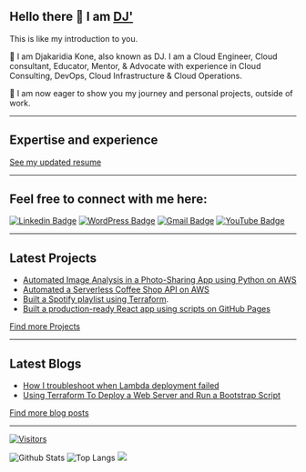 ## Hello there 👋 I am [DJ'](https://cloudwithdj.com/)

This is like my introduction to you. 

🔭 I am Djakaridia Kone, also known as DJ. I am a Cloud Engineer, Cloud consultant, Educator, Mentor, & Advocate with experience in Cloud Consulting, DevOps, Cloud Infrastructure & Cloud Operations. 

🌱 I am now eager to show you my journey and personal projects, outside of work.


---

## Expertise and experience

[See my updated resume](https://github.com/djcloudking/resume-portfolio)


---

## Feel free to connect with me here:

[![Linkedin Badge](https://img.shields.io/badge/-LinkedIn-blue?style=flat-square&logo=Linkedin&logoColor=white&link=https://www.linkedin.com/in/djakaridiakone/)](https://www.linkedin.com/in/djakaridiakone/)
[![WordPress Badge](https://img.shields.io/badge/Website-21759B?style=flat-square&logo=wordpress&logoColor=white&link=https://cloudwithdj.com)](https://cloudwithdj.com)
[![Gmail Badge](https://img.shields.io/badge/-Email-c14438?style=flat-square&logo=Gmail&logoColor=white&link=mailto:djkone2025@gmail.com)](mailto:djkone2025@gmail.com)
[![YouTube Badge](https://img.shields.io/badge/Newsletter-FF0000?style=flat-square&logo=convertkit&logoColor=white&link=https://www.whatsnewcloud.com/)](https://www.whatsnewcloud.com/)


---

## Latest Projects

- [Automated Image Analysis in a Photo-Sharing App using Python on AWS](https://github.com/djcloudking/photo-sharing-application-project)
- [Automated a Serverless Coffee Shop API on AWS](https://github.com/djcloudking/coffee-shop-crud-api-node-js-project)
- [Built a Spotify playlist using Terraform](https://cloudwithdj.com/creating-a-spotify-playlist-with-terraform/).
- [Built a production-ready React app using scripts on GitHub Pages](https://cloudwithdj.com/i-built-a-production-ready-react-app-and-deployed-it-with-github-pages/)


[Find more Projects ](https://github.com/djcloudking?tab=repositories)


---

## Latest Blogs

- <a href="https://cloudwithdj.com/how-i-troubleshoot-when-lambda-deployment-failed/"> How I troubleshoot when Lambda deployment failed </a>
- <a href="https://cloudwithdj.com/using-terraform-to-deploy-a-web-server-and-run-a-bootstrap-script/">Using Terraform To Deploy a Web Server and Run a Bootstrap Script </a>


[Find more blog posts](https://cloudwithdj.com)
  

---

[![Visitors](https://api.visitorbadge.io/api/visitors?path=djcloudking%2Fdjcloudking&label=VISITORS&countColor=%23263759)](https://visitorbadge.io/status?path=djcloudking%2Fdjcloudking)

![Github Stats](https://github-readme-stats.vercel.app/api?username=djcloudking&count_private=true&show_icons=true&include_all_commits=true)
![Top Langs](https://github-readme-stats.vercel.app/api/top-langs/?username=djcloudking&hide=TeX&layout=compact) 
[![](https://github-profile-summary-cards.vercel.app/api/cards/most-commit-language?username=djcloudking&theme=default)](https://github.com/vn7n24fzkq/github-profile-summary-cards)
